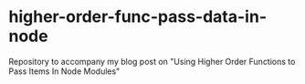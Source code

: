 # higher-order-func-pass-data-in-node
Repository to accompany my blog post on "Using Higher Order Functions to Pass Items In Node Modules"
